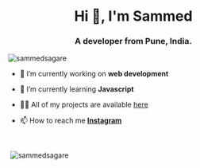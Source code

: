 <h1 align="center">Hi 👋, I'm Sammed</h1>
<h3 align="center">A developer from Pune, India.</h3>

<p align="left"> <img src="https://komarev.com/ghpvc/?username=sammedsagare&label=Profile%20views&color=0e75b6&style=flat" alt="sammedsagare" /> </p>

- 🔭 I’m currently working on **web development**

- 🌱 I’m currently learning **Javascript**

- 👨‍💻 All of my projects are available [here](https://github.com/sammedsagare)

- 📫 How to reach me **[Instagram](https://instagram.com/sammedsagare_)**



<br>



<p>&nbsp;<img align="center" src="https://github-readme-stats.vercel.app/api?username=sammedsagare&show_icons=true&locale=en" alt="sammedsagare" /></p>
